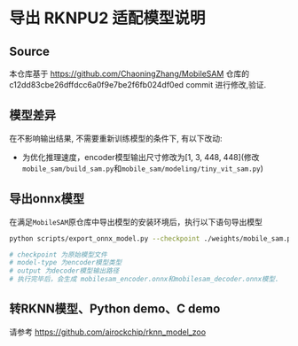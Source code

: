 # 导出 RKNPU2 适配模型说明

## Source

​本仓库基于 https://github.com/ChaoningZhang/MobileSAM 仓库的 c12dd83cbe26dffdcc6a0f9e7be2f6fb024df0ed commit 进行修改,验证.


## 模型差异

在不影响输出结果, 不需要重新训练模型的条件下, 有以下改动:

- 为优化推理速度，encoder模型输出尺寸修改为[1, 3, 448, 448](修改 `mobile_sam/build_sam.py`和`mobile_sam/modeling/tiny_vit_sam.py`)


## 导出onnx模型

在满足`MobileSAM`原仓库中导出模型的安装环境后，执行以下语句导出模型

``` sh
python scripts/export_onnx_model.py --checkpoint ./weights/mobile_sam.pt --model-type vit_t --output ./mobilesam_decoder.onnx

# checkpoint 为原始模型文件
# model-type 为encoder模型类型
# output 为decoder模型输出路径
# 执行完毕后，会生成 mobilesam_encoder.onnx和mobilesam_decoder.onnx模型.
```

## 转RKNN模型、Python demo、C demo

请参考 https://github.com/airockchip/rknn_model_zoo

